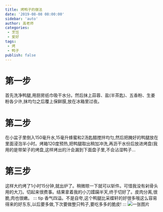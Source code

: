```yaml
---
title: 烤鸭子的做法
date: '2019-08-08 08:00:00'
sidebar: 'auto'
author: 高老师
categories:
 - 烹饪
 - 爱好
tags:
 - 烤
 - 鸭子
publish: false
---
```

 
# 第一步
首先洗净鸭腿,用厨房纸巾吸干水分。然后抹上蒜蓉、盐(半茶匙)、五香粉、生姜粉各少许,抹均匀之后覆上保鲜膜,放在冰箱里过夜。
# 第二步
在小盆子里倒入150毫升水,15毫升蜂蜜和2汤匙醋搅拌均匀,然后把腌好的鸭腿放在里面浸泡半小时。烤箱120度预热,把鸭腿取出稍加冲洗,再沥干水份后放进烤盘(我用的是带架子的烤盘,这样烤出的汁会漏到下面盘子里,不会沾湿鸭子...
# 第三步
这样大约烤了1小时15分钟,就出炉了。稍微晾一下就可以斩件。可惜我没有剁骨头用的大刀。切起来很费事。结果拿着我的小刀蹂躏半天,终于切好了。皮肉分离,很脆,肉也很嫩。
::: tip 
香气四溢。不是自夸,这个鸭腿比采蝶轩的好很多哦这么容易得来的好东东,以后要多做,下次要做整只鸭子,要吃多多的脆皮!
:::
![一张图片](/img/avatar.png)


<Vssue title="Vssue Demo" />